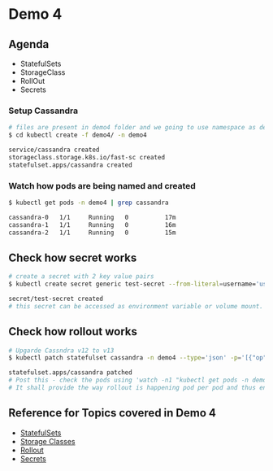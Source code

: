 # Demo 4


## Agenda

* StatefulSets
* StorageClass
* RollOut
* Secrets

### Setup Cassandra

```sh
# files are present in demo4 folder and we going to use namespace as demo4
$ cd kubectl create -f demo4/ -n demo4

service/cassandra created
storageclass.storage.k8s.io/fast-sc created
statefulset.apps/cassandra created
```

### Watch how pods are being named and created

```sh
$ kubectl get pods -n demo4 | grep cassandra

cassandra-0   1/1     Running   0          17m
cassandra-1   1/1     Running   0          16m
cassandra-2   1/1     Running   0          15m
```

## Check how secret works

```sh
# create a secret with 2 key value pairs
$ kubectl create secret generic test-secret --from-literal=username='user1' --from-literal=password='password'

secret/test-secret created
# this secret can be accessed as environment variable or volume mount. In this sts.yaml we are using it as env var.
```

## Check how rollout works

```sh
# Upgarde Cassndra v12 to v13
$ kubectl patch statefulset cassandra -n demo4 --type='json' -p='[{"op": "replace", "path": "/spec/template/spec/containers/0/image", "value":"gcr.io/google-samples/cassandra:v13"}]'

statefulset.apps/cassandra patched
# Post this - check the pods using 'watch -n1 "kubectl get pods -n demo4 | grep cassandra"'
# It shall provide the way rollout is happening pod per pod and thus ensuring availability of service always
```

## Reference for Topics covered in Demo 4

* [StatefulSets](https://kubernetes.io/docs/concepts/workloads/controllers/statefulset/)
* [Storage Classes](https://kubernetes.io/docs/concepts/storage/storage-classes/)
* [Rollout](https://medium.com/platformer-blog/enable-rolling-updates-in-kubernetes-with-zero-downtime-31d7ec388c81)
* [Secrets](https://kubernetes.io/docs/concepts/configuration/secret/)
